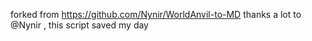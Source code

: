 forked from https://github.com/Nynir/WorldAnvil-to-MD
thanks a lot to @Nynir , this script saved my day
